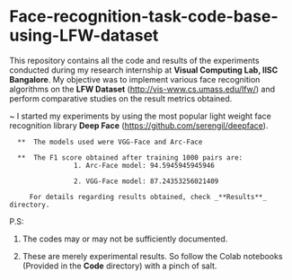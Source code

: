 # Face-recognition-task-code-base-using-LFW-dataset

This repository contains all the code and results of the experiments conducted during my research internship at **Visual Computing Lab, IISC Bangalore**. My objective was to implement various face recognition algorithms on the **LFW Dataset** (http://vis-www.cs.umass.edu/lfw/) and perform comparative studies on the result metrics obtained.

~ I started my experiments by using the most popular light weight face recognition library **Deep Face** (https://github.com/serengil/deepface). 

      **  The models used were VGG-Face and Arc-Face 
      
      **  The F1 score obtained after training 1000 pairs are:
                    1. Arc-Face model: 94.5945945945946
                    
                    2. VGG-Face model: 87.24353256021409
                    
         For details regarding results obtained, check _**Results**_ directory.

P.S: 
 1. The codes may or may not be sufficiently documented.

2. These are merely experimental results. So follow the Colab notebooks (Provided in the **Code** directory) with a pinch of salt.
